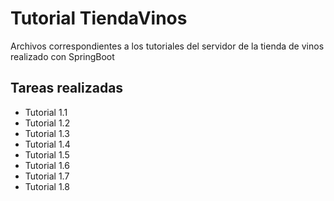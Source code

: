 # Tutorial TiendaVinos

Archivos correspondientes a los tutoriales del servidor de la tienda de vinos realizado con SpringBoot

## Tareas realizadas
- Tutorial 1.1
- Tutorial 1.2
- Tutorial 1.3
- Tutorial 1.4
- Tutorial 1.5
- Tutorial 1.6
- Tutorial 1.7
- Tutorial 1.8
